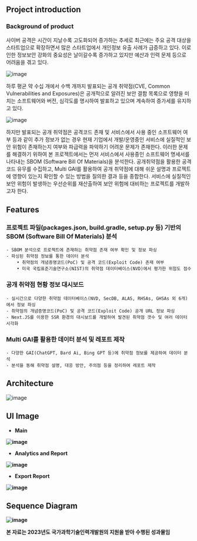 ## Project introduction

### Background of product

사이버 공격은 시간이 지날수록 고도화되어 증가하는 추세로 최근에는 주요 공격 대상을 스타트업으로 확장하면서 많은 스타트업에서 개인정보 유출 사례가 급증하고 있다. 이로 인한 정보보안 강화의 중요성은 날이갈수록 증가하고 있지만 예산과 인력 문제 등으로 어려움을 겪고 있다.

![image](https://github.com/bug-hunting-project/.github/assets/29292618/ff005587-9fa2-4a48-9f5c-610701483a7e)


 하루 평균 약 수십 개에서 수백 개까지 발표되는 공개 취약점(CVE, Common Vulnerabilities and Exposures)은 공개적으로 알려진 보안 결함 목록으로 영향을 미치는 소프트웨어와 버전, 심각도를 명시하여 발표하고 있으며 계속하여 증가세를 유지하고 있다.

![image](https://github.com/bug-hunting-project/.github/assets/29292618/904ab035-df5c-4d98-b0d3-0bcf6c740ff5)


 하지만 발표되는 공개 취약점은 공격코드 존재 및 서비스에서 사용 중인 소프트웨어 여부 등과 같이 추가 정보가 없는 경우 현재 기업에서 개발/운영중인 서비스에 실질적인 보안 위험이 존재하는지 여부와 파급력을 파악하기 어려운 문제가 존재한다.
 이러한 문제를 해결하기 위하여 본 프로젝트에서는 먼저 서비스에서 사용중인 소프트웨어 명세서를 나타내는 SBOM (Software Bill Of Materials)을 분석한다. 공개취약점을 활용한 공격 코드 유무를 수집하고, Multi GAI를 활용하여 공개 취약점에 대해 쉬운 설명과 프로젝트에 영향이 있는지 확인할 수 있는 방법을 질의한 결과 등을 종합한다. 서비스에 실질적인 보안 위험이 발생하는 우선순위를 재산출하여 보안 위험에 대비하는 프로젝트를 개발하고자 한다.

## Features

### 프로젝트 파일(packages.json, build.gradle, setup.py 등) 기반의 SBOM (Software Bill Of Materials) 분석

    - SBOM 분석으로 프로젝트에 존재하는 취약점 존재 여부 확인 및 정보 파싱
    - 파싱된 취약점 정보를 통한 데이터 분석
        • 취약점의 개념증명코드(PoC) 및 공격 코드(Exploit Code) 존재 여부
        • 미국 국립표준기술연구소(NIST)의 취약점 데이터베이스(NVD)에서 평가한 위험도 점수

### 공개 취약점 현황 정보 대시보드

    - 실시간으로 다양한 취약점 데이터베이스(NVD, SecDB, ALAS, RHSAs, GHSAs 외 6개)에서 정보 파싱
    - 취약점의 개념증명코드(PoC) 및 공격 코드(Exploit Code) 공개 URL 정보 파싱
    - Next.JS를 이용한 SSR 환경의 대시보드를 개발하여 발견된 취약점 갯수 및 여러 데이터 시각화

### Multi GAI를 활용한 데이터 분석 및 레포트 제작

    - 다양한 GAI(ChatGPT, Bard Ai, Bing GPT 등)에 취약점 정보를 제공하여 데이터 분석
    - 분석을 동해 취약점 설명, 대응 방안, 주의점 등을 정리하여 레포트 제작

## Architecture

![image](https://github.com/bug-hunting-project/.github/assets/29292618/f5c47ed8-3606-41b0-9f0e-4a98b33a70ff)


## UI Image

<b> 
  
- Main

![image](https://github.com/bug-hunting-project/.github/assets/29292618/b4d0cc80-8eef-4abd-a8c7-5d4baa4d0800)

  
- Analytics and Report
  
![image](https://github.com/bug-hunting-project/.github/assets/29292618/10515ba5-66fc-40f6-9df2-9e11a9db4dce)


<b> 
  
- Export Report

![image](https://github.com/bug-hunting-project/.github/assets/29292618/9e0f72b7-2ee2-4155-a404-6c07f112b760)


## Sequence Diagram

![image](https://github.com/bug-hunting-project/.github/assets/29292618/68c6388f-5947-49f1-b380-a0b50171913e)

<b> 

본 자료는 2023년도 국가과학기술인력개발원의 지원을 받아 수행된 성과물임
